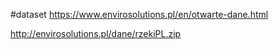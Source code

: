 #dataset 
https://www.envirosolutions.pl/en/otwarte-dane.html

http://envirosolutions.pl/dane/rzekiPL.zip

